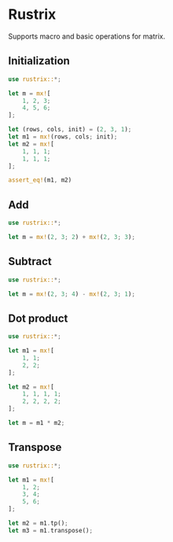 # Rustrix

Supports macro and basic operations for matrix.

## Initialization

```rust
use rustrix::*;

let m = mx![
    1, 2, 3;
    4, 5, 6;
];

let (rows, cols, init) = (2, 3, 1);
let m1 = mx!(rows, cols; init);
let m2 = mx![
    1, 1, 1;
    1, 1, 1;
];

assert_eq!(m1, m2)
```

## Add

```rust
use rustrix::*;

let m = mx!(2, 3; 2) + mx!(2, 3; 3);
```

## Subtract

```rust
use rustrix::*;

let m = mx!(2, 3; 4) - mx!(2, 3; 1);
```

## Dot product

```rust
use rustrix::*;

let m1 = mx![
    1, 1;
    2, 2;
];

let m2 = mx![
    1, 1, 1, 1;
    2, 2, 2, 2;
];

let m = m1 * m2;
```

## Transpose

```rust
use rustrix::*;

let m1 = mx![
    1, 2;
    3, 4;
    5, 6;
];

let m2 = m1.tp();
let m3 = m1.transpose();
```
